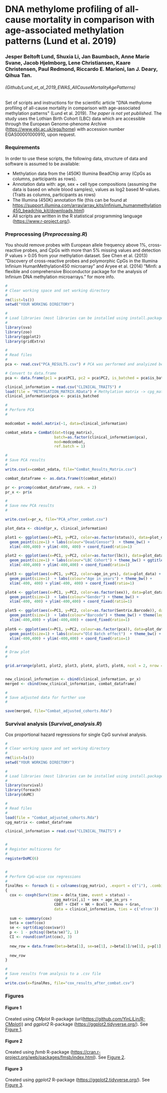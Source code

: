 # DNA methylome profiling of all-cause mortality in comparison with age-associated methylation patterns (Lund et al. 2019)
### Jesper Beltoft Lund, Shuxia Li, Jan Baumbach, Anne Marie Svane, Jacob Hjelmborg, Lene Christiansen, Kaare Christensen, Paul Redmond, Riccardo E. Marioni, Ian J. Deary, Qihua Tan.
###### (Github/Lund_et_al_2019_EWAS_AllCauseMortalityAgePatterns)
Set of scripts and instructions for the scientific article "DNA methylome profiling of all-cause mortality in comparison with age-associated methylation patterns" (Lund et al. 2019). 
*The paper is not yet published*.
The study uses the Lothian Birth Cohort (LBC) data which are accessible through the European Genome-phenome Archive (https://www.ebi.ac.uk/ega/home) with accession number EGAS00001000910, upon request.
### Requirements
In order to use these scripts, the following data, structure of data and software is assumed to be available:
+ Methylation data from the (450K) Illumina BeadChip array (CpGs as columns, participants as rows).
+ Annotation data with: age, sex + cell type compositions (assuming the data is based on whole blood samples), values as log2 based M-values. (Traits as columns, participants as rows)
+ The Illumina (450K) annotation file (this can be found at https://support.illumina.com/array/array_kits/infinium_humanmethylation450_beadchip_kit/downloads.html)
+ All scripts are written in the R statistical programming language (https://www.r-project.org/).
### Preprocessing (*Preprocessing.R*)
You should remove probes with European allele frequency above 1%, cross-reactive probes, and CpGs with more than 5% missing values and detection P values > 0.05 from your methylation dataset. See Chen et al. (2013) ”Discovery of cross-reactive probes and polymorphic CpGs in the Illumina Infinium HumanMethylation450 microarray” and Aryee et al. (2014) ”Minfi: a flexible and comprehensive Bioconductor package for the analysis of Infinium DNA methylation microarrays.” for more info.
```R
#
# Clear working space and set working directory
#
rm(list=ls())
setwd("YOUR WORKING DIRECTORY")

#
# Load libraries (most libraries can be installed using install.packages)
#
library(sva)
library(zoo)
library(ggplot2)
library(gridExtra)

#
# Read files
#
pca <- read.csv("PCA_RESULTS.csv") # PCA was performed and analyized beforehand

# Convert to data.frame
pca <- data.frame(pc1 = pca$PC1, pc2 = pca$PC2, is_batched = pca$is_batched)

clinical_information = read.csv("CLINICAL_TRAITS") # 
load(file = "METHYLATION_MATRIX.RData") # Methylation matrix -> cpg_matrix
clinical_information$pca <- pca$is_batched

#
# Perform PCA
#

modcombat = model.matrix(~1, data=clinical_information)

combat_edata = ComBat(dat=t(cpg_matrix), 
                      batch=as.factor(clinical_information$pca), 
                      mod=modcombat,
                      ref.batch = 1)

#
# Save PCA results
#
write.csv(x=combat_edata, file="ComBat_Results_Matrix.csv")

combat_dataframe <- as.data.frame(t(combat_edata))

pr <- prcomp(combat_dataframe, rank. = 2)
pr_x <- pr$x

#
# Save new PCA results
#

write.csv(x=pr_x, file="PCA_after_combat.csv")

plot_data <- cbind(pr_x, clinical_information)

plot1 <- ggplot(aes(x=PC1, y=PC2, color=as.factor(status)), data=plot_data) + 
  geom_point(size=1) + labs(colour="Dead/Censor")  + theme_bw() +
  xlim(-400,400) + ylim(-400, 400) + coord_fixed(ratio=1)

plot2 <- ggplot(aes(x=PC1, y=PC2, color=as.factor(lbc)), data=plot_data) + 
  geom_point(size=1) + labs(colour="LBC Cohort") + theme_bw() + ggtitle("Status") +
  xlim(-400,400) + ylim(-400,400) + coord_fixed(ratio=1)

plot3 <- ggplot(aes(x=PC1, y=PC2, color=age_in_yrs), data=plot_data) + 
  geom_point(size=1)  + labs(colour="Age in years") + theme_bw() +
  xlim(-400, 400) + ylim(-400, 400) + coord_fixed(ratio=1)

plot4 <- ggplot(aes(x=PC1, y=PC2, color=as.factor(sex)), data=plot_data) + 
  geom_point(size=1)  + labs(colour="Gender") + theme_bw() +
  xlim(-400, 400) + ylim(-400,400) + coord_fixed(ratio=1)

plot5 <- ggplot(aes(x=PC1, y=PC2, color=as.factor(Sentrix.Barcode)), data=plot_data) + 
  geom_point(size=1)  + labs(colour="Barcode") + theme_bw() + theme(legend.position = "none") + ggtitle("Chip Barcodes") +
  xlim(-400,400) + ylim(-400,400) + coord_fixed(ratio=1)
  
plot6 <- ggplot(aes(x=PC1, y=PC2, colour=as.factor(pca)), data=plot_data) + 
  geom_point(size=1) + labs(colour="Old Batch effect")  + theme_bw() +
  xlim(-400,400) + ylim(-400,400) + coord_fixed(ratio=1)

#
# Draw plot
#

grid.arrange(plot1, plot2, plot3, plot4, plot5, plot6, ncol = 2, nrow = 3)


new_clinical_information <- cbind(clinical_information, pr_x)
merged <- cbind(new_clinical_information, combat_dataframe)

#
# Save adjusted data for further use
#

save(merged, file="Combat_adjusted_cohorts.Rda")
```
### Survival analysis (*Survival_analysis.R*)
Cox proportional hazard regressions for single CpG survival analysis.  
```R
#
# Clear working space and set working directory
#
rm(list=ls())
setwd("YOUR WORKING DIRECTORY")

#
# Load libraries (most libraries can be installed using install.packages)
#
library(survival)
library(foreach)
library(doMC)

#
# Read files
#
load(file = "Combat_adjusted_cohorts.Rda")
cpg_matrix <- combat_dataframe

clinical_information = read.csv("CLINICAL_TRAITS") #


#
# Register multicores for  
#
registerDoMC(6)


#
# Perform CpG-wise cox regressions
#
finalRes <- foreach (i = colnames(cpg_matrix), .export = c("i"), .combine = rbind) %dopar% 
{
  cox <- coxph(Surv(time = delta_time, event = status) ~ 
                      cpg_matrix[,i] + sex + age_in_yrs + 
                      CD8T + CD4T + NK + Bcell + Mono + Gran, 
                      data = clinical_information, ties = c('efron'))
  
  sum <- summary(cox)
  beta = coef(cox)
  se <- sqrt(diag(cox$var))
  p <- 1 - pchisq((beta/se)^2, 1)
  CI <- round(confint(cox), 3)
  
  new_row = data.frame(beta=beta[1], se=se[1], z=beta[1]/se[1], p=p[1], CI=t(CI[1,]), row.names = c(i))
  
  new_row 
}

#
# Save results from analysis to a .csv file
#
write.csv(x=finalRes, file="cox_results_after_combat.csv")
```

### Figures
#### Figure 1 
Created using *CMplot* R-package (url(https://github.com/YinLiLin/R-CMplot)) and *ggplot2* R-package (https://ggplot2.tidyverse.org/). 
See [Figure 1](Figure1.pdf).

#### Figure 2
Created using *fsmb* R-package (https://cran.r-project.org/web/packages/fmsb/index.html).
See [Figure 2](Figure2.pdf).

#### Figure 3
Created using *ggplot2* R-package (https://ggplot2.tidyverse.org/).
See [Figure 3](Figure3.pdf).





